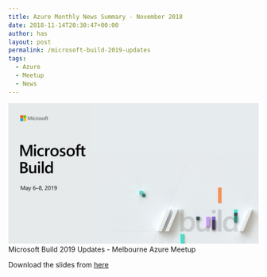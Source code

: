 ```yaml
---
title: Azure Monthly News Summary - November 2018
date: 2018-11-14T20:30:47+00:00
author: has
layout: post
permalink: /microsoft-build-2019-updates
tags:
  - Azure
  - Meetup
  - News
---
```


<a href="/wp-content/uploads/2019/05/Ms_Build_2019_Updates.pptx">
  <img src="/wp-content/uploads/2019/05/ms_build.png" alt="Ms Build 2019 Updates" /> <br />
</a>
<span>Microsoft Build 2019 Updates - Melbourne Azure Meetup</span>

Download the slides from <a href="/wp-content/uploads/2019/05/Ms_Build_2019_Updates.pptx">here</a>
